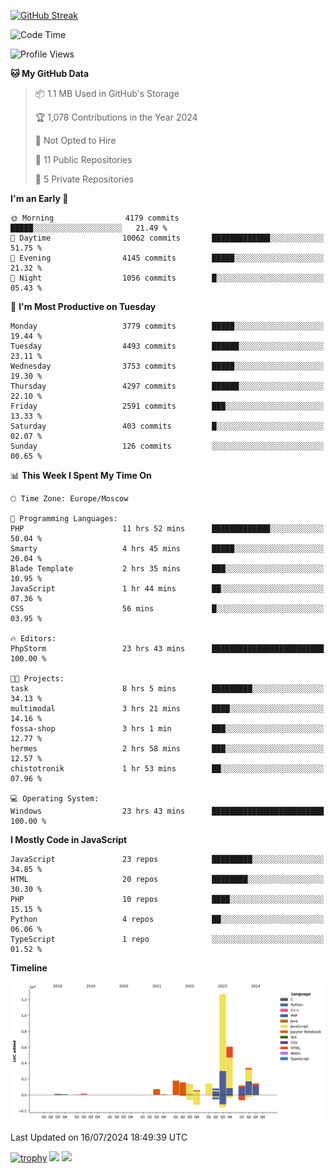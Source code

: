 [![GitHub Streak](https://github-readme-streak-stats.herokuapp.com/?user=yogik10)](https://git.io/streak-stats)
<!--START_SECTION:waka-->
![Code Time](http://img.shields.io/badge/Code%20Time-695%20hrs%2041%20mins-blue)

![Profile Views](http://img.shields.io/badge/Profile%20Views-0-blue)

**🐱 My GitHub Data** 

> 📦 1.1 MB Used in GitHub's Storage 
 > 
> 🏆 1,078 Contributions in the Year 2024
 > 
> 🚫 Not Opted to Hire
 > 
> 📜 11 Public Repositories 
 > 
> 🔑 5 Private Repositories 
 > 
**I'm an Early 🐤** 

```text
🌞 Morning                4179 commits        █████░░░░░░░░░░░░░░░░░░░░   21.49 % 
🌆 Daytime                10062 commits       █████████████░░░░░░░░░░░░   51.75 % 
🌃 Evening                4145 commits        █████░░░░░░░░░░░░░░░░░░░░   21.32 % 
🌙 Night                  1056 commits        █░░░░░░░░░░░░░░░░░░░░░░░░   05.43 % 
```
📅 **I'm Most Productive on Tuesday** 

```text
Monday                   3779 commits        █████░░░░░░░░░░░░░░░░░░░░   19.44 % 
Tuesday                  4493 commits        ██████░░░░░░░░░░░░░░░░░░░   23.11 % 
Wednesday                3753 commits        █████░░░░░░░░░░░░░░░░░░░░   19.30 % 
Thursday                 4297 commits        ██████░░░░░░░░░░░░░░░░░░░   22.10 % 
Friday                   2591 commits        ███░░░░░░░░░░░░░░░░░░░░░░   13.33 % 
Saturday                 403 commits         █░░░░░░░░░░░░░░░░░░░░░░░░   02.07 % 
Sunday                   126 commits         ░░░░░░░░░░░░░░░░░░░░░░░░░   00.65 % 
```


📊 **This Week I Spent My Time On** 

```text
🕑︎ Time Zone: Europe/Moscow

💬 Programming Languages: 
PHP                      11 hrs 52 mins      █████████████░░░░░░░░░░░░   50.04 % 
Smarty                   4 hrs 45 mins       █████░░░░░░░░░░░░░░░░░░░░   20.04 % 
Blade Template           2 hrs 35 mins       ███░░░░░░░░░░░░░░░░░░░░░░   10.95 % 
JavaScript               1 hr 44 mins        ██░░░░░░░░░░░░░░░░░░░░░░░   07.36 % 
CSS                      56 mins             █░░░░░░░░░░░░░░░░░░░░░░░░   03.95 % 

🔥 Editors: 
PhpStorm                 23 hrs 43 mins      █████████████████████████   100.00 % 

🐱‍💻 Projects: 
task                     8 hrs 5 mins        █████████░░░░░░░░░░░░░░░░   34.13 % 
multimodal               3 hrs 21 mins       ████░░░░░░░░░░░░░░░░░░░░░   14.16 % 
fossa-shop               3 hrs 1 min         ███░░░░░░░░░░░░░░░░░░░░░░   12.77 % 
hermes                   2 hrs 58 mins       ███░░░░░░░░░░░░░░░░░░░░░░   12.57 % 
chistotronik             1 hr 53 mins        ██░░░░░░░░░░░░░░░░░░░░░░░   07.96 % 

💻 Operating System: 
Windows                  23 hrs 43 mins      █████████████████████████   100.00 % 
```

**I Mostly Code in JavaScript** 

```text
JavaScript               23 repos            █████████░░░░░░░░░░░░░░░░   34.85 % 
HTML                     20 repos            ████████░░░░░░░░░░░░░░░░░   30.30 % 
PHP                      10 repos            ████░░░░░░░░░░░░░░░░░░░░░   15.15 % 
Python                   4 repos             ██░░░░░░░░░░░░░░░░░░░░░░░   06.06 % 
TypeScript               1 repo              ░░░░░░░░░░░░░░░░░░░░░░░░░   01.52 % 
```



**Timeline**

![Lines of Code chart](https://raw.githubusercontent.com/Yogik10/Yogik10/main/assets/bar_graph.png)


 Last Updated on 16/07/2024 18:49:39 UTC
<!--END_SECTION:waka-->
[![trophy](https://github-profile-trophy.vercel.app/?username=yogik10)](https://github.com/ryo-ma/github-profile-trophy)
![](https://github-profile-summary-cards.vercel.app/api/cards/profile-details?username=yogik10&theme=solarized_dark)
![](https://github-profile-summary-cards.vercel.app/api/cards/most-commit-language?username=yogik10&theme=solarized_dark)


